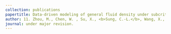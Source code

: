 ```yaml
---
collection: publications
papertitle: Data-driven modeling of general fluid density under subcritical and supercritical conditions
author: 11. Zhou, M., Chen, W. , Su, X., <b>Sung, C.-L.</b>, Wang, X., and Ren, Z. (2022+)
journal: under major revision.
---
```

